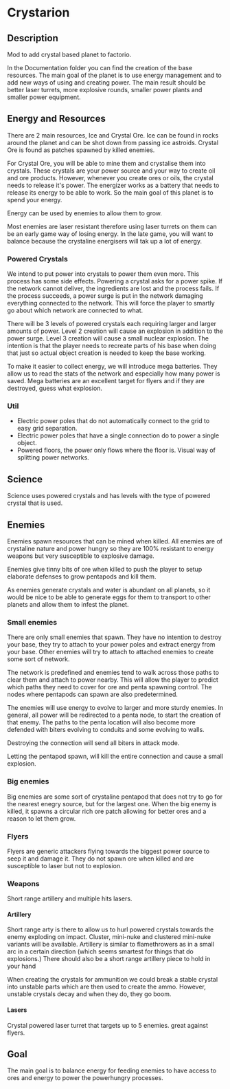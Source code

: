 # Crystarion
## Description
Mod to add crystal based planet to factorio.

In the Documentation folder you can find the creation of the base resources.
The main goal of the planet is to use energy management and to add new ways of using and creating power.
The main result should be better laser turrets, more explosive rounds, smaller power plants and smaller power equipment.

## Energy and Resources

There are 2 main resources, Ice and Crystal Ore. Ice can be found in rocks around the planet and can be shot down from passing ice astroids.
Crystal Ore is found as patches spawned by killed enemies.

For Crystal Ore, you will be able to mine them and crystalise them into crystals.
These crystals are your power source and your way to create oil and ore products.
However, whenever you create ores or oils, the crystal needs to release it's power.
The energizer works as a battery that needs to release its energy to be able to work.
So the main goal of this planet is to spend your energy.

Energy can be used by enemies to allow them to grow.

Most enemies are laser resistant therefore using laser turrets on them can be an early game way of losing energy.
In the late game, you will want to balance because the crystaline energisers will tak up a lot of energy.

### Powered Crystals

We intend to put power into crystals to power them even more. This process has some side effects.
Powering a crystal asks for a power spike.
If the network cannot deliver, the ingredients are lost and the process fails.
If the process succeeds, a power surge is put in the network damaging everything connected to the network.
This will force the player to smartly go about which network are connected to what.

There will be 3 levels of powered crystals each requiring larger and larger amounts of power.
Level 2 creation will cause an explosion in addition to the power surge.
Level 3 creation will cause a small nuclear explosion.
The intention is that the player needs to recreate parts of his base when doing that just so actual object creation
is needed to keep the base working.

To make it easier to collect energy, we will introduce mega batteries.
They allow us to read the stats of the network and especially how many power is saved.
Mega batteries are an excellent target for flyers and if they are destroyed, guess what explosion.

### Util

* Electric power poles that do not automatically connect to the grid to easy grid separation. 
* Electric power poles that have a single connection do to power a single object.
* Powered floors, the power only flows where the floor is. Visual way of splitting power networks.

## Science

Science uses powered crystals and has levels with the type of powered crystal that is used.

## Enemies
Enemies spawn resources that can be mined when killed. All enemies are of crystaline nature and power hungry so they are 
100% resistant to energy weapons but very susceptible to explosive damage.

Enemies give tinny bits of ore when killed to push the player to setup elaborate defenses to grow pentapods
and kill them.

As enemies generate crystals and water is abundant on all planets, so it would be nice to be able to generate eggs for them 
to transport to other planets and allow them to infest the planet.

### Small enemies

There are only small enemies that spawn. They have no intention to 
destroy your base, they try to attach to your power poles and extract energy from your base.
Other enemies will try to attach to attached enemies to create some sort of network.

The network is predefined and enemies tend to walk across those paths to clear them and attach to power nearby.
This will allow the player to predict which paths they need to cover for ore and penta spawning control.
The nodes where pentapods can spawn are also predetermined.

The enemies will use energy to evolve to larger and more sturdy enemies.
In general, all power will be redirected to a penta node, to start the creation of that enemy.
The paths to the penta location will also become more defended with biters evolving to conduits and some evolving to walls.

Destroying the connection will send all biters in attack mode.

Letting the pentapod spawn, will kill the entire connection and cause a small explosion.

### Big enemies

Big enemies are some sort of crystaline pentapod that does not try to go for the nearest enegry source, but for the largest one.
When the big enemy is killed, it spawns a circular rich ore patch allowing for better ores and a reason to let them grow.

### Flyers

Flyers are generic attackers flying towards the biggest power source to seep it and damage it.
They do not spawn ore when killed and are susceptible to laser but not to explosion.

### Weapons

Short range artillery and multiple hits lasers.
#### Artillery
Short range arty is there to allow us to hurl powered crystals towards the enemy exploding on impact.
Cluster, mini-nuke and clustered mini-nuke variants will be available.
Artillery is similar to flamethrowers as in a small arc in a certain direction (which seems smartest for things that do explosions.)
There should also be a short range artillery piece to hold in your hand

When creating the crystals for ammunition we could break a stable crystal into unstable parts which are then used to create the ammo.
However, unstable crystals decay and when they do, they go boom.
#### Lasers
Crystal powered laser turret that targets up to 5 enemies. great against flyers.
## Goal
The main goal is to balance energy for feeding enemies to have access to ores and energy to power the powerhungry processes.